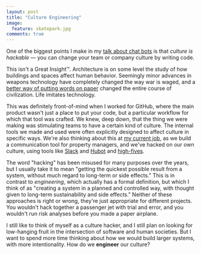 ```yaml
---
layout: post
title: "Culture Engineering"
image:
  feature: skatepark.jpg
comments: true
---
```


One of the biggest points I make in my [talk about chat bots](talks/robots/) is that *culture is hackable* — you can change your team or company culture by writing code.

This isn't a Great Insight™.
Architecture is on some level the study of how buildings and spaces affect human behavior.
Seemingly minor advances in weapons technology have completely changed the way war is waged, and a [better way of putting words on paper](https://en.wikipedia.org/wiki/Printing_press) changed the entire course of civilization.
Life imitates technology.

This was definitely front-of-mind when I worked for GitHub, where the main product wasn't just a place to put your code, but a particular workflow for which that tool was crafted.
We knew, deep down, that the thing we were making was stimulating teams to have a certain kind of culture.
The internal tools we made and used were often explicitly designed to affect culture in specific ways.
We're also thinking about this at [my current job](http://gridium.com), as we build a communication tool for property managers, and we've hacked on our own culture, using tools like [Slack](https://slack.com) and [Hubot](https://hubot.github.com) and [high-fives](https://github.com/ben/hubot-tangocard-highfive).

The word "hacking" has been misused for many purposes over the years, but I usually take it to mean "getting the quickest possible result from a system, without much regard to long-term or side effects."
This is in contrast to *engineering*, which actually has a formal definition, but which I think of as "creating a system in a planned and controlled way, with thought given to long-term sustainability and side effects."
Neither of these approaches is right or wrong, they're just appropriate for different projects.
You wouldn't hack together a passenger jet with trial and error, and you wouldn't run risk analyses before you made a paper airplane.

I still like to think of myself as a culture hacker, and I still plan on looking for low-hanging fruit in the intersection of software and human societies.
But I want to spend more time thinking about how we would build larger systems, with more intentionality.
How do we **engineer** our culture?

